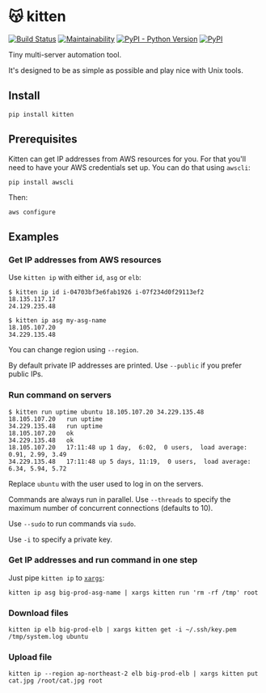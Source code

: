 # 😽 kitten

[![Build Status](https://travis-ci.org/hoffa/kitten.svg?branch=master)](https://travis-ci.org/hoffa/kitten) [![Maintainability](https://api.codeclimate.com/v1/badges/34e6b84000b2ab0e1bce/maintainability)](https://codeclimate.com/github/hoffa/kitten/maintainability) [![PyPI - Python Version](https://svgshare.com/i/6tK.svg)](https://pypi.org/project/kitten) [![PyPI](https://img.shields.io/pypi/v/kitten.svg)](https://pypi.org/project/kitten)

Tiny multi-server automation tool.

It's designed to be as simple as possible and play nice with Unix tools.

## Install

```Shell
pip install kitten
```

## Prerequisites

Kitten can get IP addresses from AWS resources for you. For that you'll need to have your AWS credentials set up. You can do that using `awscli`:

```Shell
pip install awscli
```

Then:

```Shell
aws configure
```

## Examples

### Get IP addresses from AWS resources

Use `kitten ip` with either `id`, `asg` or `elb`:

```Shell
$ kitten ip id i-04703bf3e6fab1926 i-07f234d0f29113ef2
18.135.117.17
24.129.235.48
```

```Shell
$ kitten ip asg my-asg-name
18.105.107.20
34.229.135.48
```

You can change region using `--region`.

By default private IP addresses are printed. Use `--public` if you prefer public IPs.

### Run command on servers

```Shell
$ kitten run uptime ubuntu 18.105.107.20 34.229.135.48
18.105.107.20	run	uptime
34.229.135.48	run	uptime
18.105.107.20	ok
34.229.135.48	ok
18.105.107.20	17:11:48 up 1 day,  6:02,  0 users,  load average: 0.91, 2.99, 3.49
34.229.135.48	17:11:48 up 5 days, 11:19,  0 users,  load average: 6.34, 5.94, 5.72
```

Replace `ubuntu` with the user used to log in on the servers.

Commands are always run in parallel. Use `--threads` to specify the maximum number of concurrent connections (defaults to 10).

Use `--sudo` to run commands via `sudo`.

Use `-i` to specify a private key.

### Get IP addresses and run command in one step

Just pipe `kitten ip` to [`xargs`](http://man7.org/linux/man-pages/man1/xargs.1.html):

```Shell
kitten ip asg big-prod-asg-name | xargs kitten run 'rm -rf /tmp' root
```

### Download files

```Shell
kitten ip elb big-prod-elb | xargs kitten get -i ~/.ssh/key.pem /tmp/system.log ubuntu
```

### Upload file

```Shell
kitten ip --region ap-northeast-2 elb big-prod-elb | xargs kitten put cat.jpg /root/cat.jpg root
```
